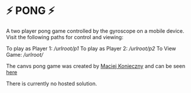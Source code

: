 # :zap: PONG :zap:

A two player pong game controlled by the gyroscope on a mobile device. Visit the following paths for control and viewing:

To play as Player 1: */urlroot/p1*
To play as Player 2: */urlroot/p2*
To View Game: */urlroot/*

The canvs pong game was created by [Maciej Konieczny](http://narf.pl/) and can be seen [here](https://github.com/narfdotpl/canvas-pong)

There is currently no hosted solution.